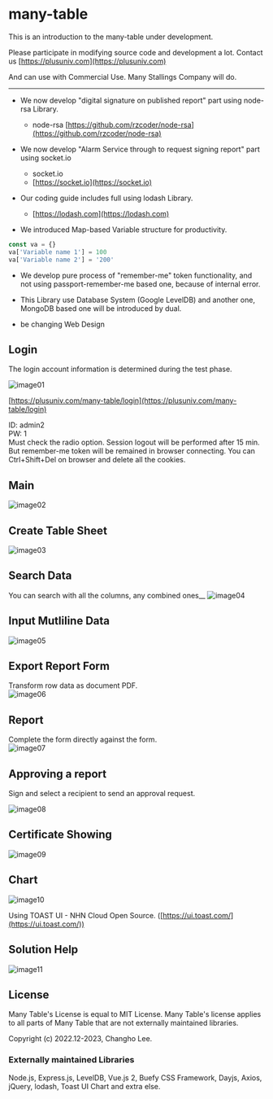 # many-table
This is an introduction to the many-table under development.

Please participate in modifying source code and development a lot. Contact us [https://plusuniv.com](https://plusuniv.com)

And can use with Commercial Use. Many Stallings Company will do.

---

- We now develop "digital signature on published report" part using node-rsa Library.

  - node-rsa
  [https://github.com/rzcoder/node-rsa](https://github.com/rzcoder/node-rsa)

- We now develop "Alarm Service through to request signing report" part using socket.io

  - socket.io
  - [https://socket.io](https://socket.io)


- Our coding guide includes full using lodash Library.
  - [https://lodash.com](https://lodash.com)

- We introduced Map-based Variable structure for productivity.

```javascript
const va = {}
va['Variable name 1'] = 100
va['Variable name 2'] = '200'
```

- We develop pure process of "remember-me" token functionality, and not using passport-remember-me based one, because of internal error.

- This Library use Database System (Google LevelDB) and another one, MongoDB based one will be introduced by dual. 

- be changing Web Design

## Login
The login account information is determined during the test phase.


![image01](https://user-images.githubusercontent.com/32004044/228518202-670313e8-dad1-4d8a-ab10-b82bf3df1aac.png)


[https://plusuniv.com/many-table/login](https://plusuniv.com/many-table/login)

ID: admin2\
PW: 1\
Must check the radio option. Session logout will be performed after 15 min. But remember-me token will be remained in browser connecting. You can Ctrl+Shift+Del on browser and delete all the cookies.

## Main
![image02](https://plusuniv.com/img/link/Frame1.png)

## Create Table Sheet
![image03](https://plusuniv.com/img/link/Frame5.png)

## Search Data
You can search with all the columns, any combined ones__
![image04](https://plusuniv.com/img/link/Frame2.png)

## Input Mutliline Data
![image05](https://plusuniv.com/img/link/Frame3.png)

## Export Report Form
Transform row data as document PDF.\
![image06](https://plusuniv.com/img/link/Frame8.png)

## Report
Complete the form directly against the form.\
![image07](https://user-images.githubusercontent.com/32004044/228518350-5320a3c7-39e8-4b1f-96bb-ad2ebb4fe8f1.png)

## Approving a report
Sign and select a recipient to send an approval request.

![image08](https://plusuniv.com/img/link/Frame6.png)

## Certificate Showing
![image09](https://plusuniv.com/img/link/Frame7.png)

## Chart
![image10](https://user-images.githubusercontent.com/32004044/228518637-45f9f68e-0c3b-4118-902a-563ffeea834d.png)

Using TOAST UI - NHN Cloud Open Source. ([https://ui.toast.com/](https://ui.toast.com/))

## Solution Help
![image11](https://user-images.githubusercontent.com/32004044/228518695-251255f1-9813-472b-a2e3-9c35a6904c34.png)

## License
Many Table's License is equal to MIT License.
Many Table's license applies to all parts of Many Table that are not externally maintained libraries.

Copyright (c) 2022.12-2023, Changho Lee.

### Externally maintained Libraries

Node.js, Express.js, LevelDB, Vue.js 2, Buefy CSS Framework, Dayjs, Axios, jQuery, lodash, Toast UI Chart and extra else.
